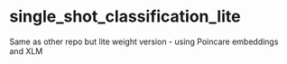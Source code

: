 # single_shot_classification_lite
Same as other repo but lite weight version - using Poincare embeddings and XLM
